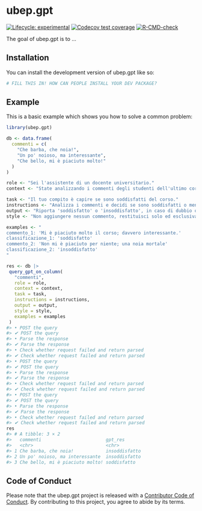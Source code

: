 
<!-- README.md is generated from README.Rmd. Please edit that file -->

# ubep.gpt

<!-- badges: start -->

[![Lifecycle:
experimental](https://img.shields.io/badge/lifecycle-experimental-orange.svg)](https://lifecycle.r-lib.org/articles/stages.html#experimental)
[![Codecov test
coverage](https://codecov.io/gh/UBESP-DCTV/ubep.gpt/branch/main/graph/badge.svg)](https://app.codecov.io/gh/UBESP-DCTV/ubep.gpt?branch=main)
[![R-CMD-check](https://github.com/UBESP-DCTV/ubep.gpt/actions/workflows/R-CMD-check.yaml/badge.svg)](https://github.com/UBESP-DCTV/ubep.gpt/actions/workflows/R-CMD-check.yaml)
<!-- badges: end -->

The goal of ubep.gpt is to …

## Installation

You can install the development version of ubep.gpt like so:

``` r
# FILL THIS IN! HOW CAN PEOPLE INSTALL YOUR DEV PACKAGE?
```

## Example

This is a basic example which shows you how to solve a common problem:

``` r
library(ubep.gpt)

db <- data.frame(
  commenti = c(
    "Che barba, che noia!",
    "Un po' noioso, ma interessante",
    "Che bello, mi è piaciuto molto!"
  )
)

role <- "Sei l'assistente di un docente universitario."
context <- "State analizzando i commenti degli studenti dell'ultimo corso."

task <- "Il tuo compito è capire se sono soddisfatti del corso."
instructions <- "Analizza i commenti e decidi se sono soddisfatti o meno."
output <- "Riporta 'soddisfatto' o 'insoddisfatto', in caso di dubbio o impossibilità riporta 'NA'."
style <- "Non aggiungere nessun commento, restituisci solo ed esclusivamente una delle classificazioni possibile."

examples <- "
commento_1: 'Mi è piaciuto molto il corso; davvero interessante.'
classificazione_1: 'soddisfatto'
commento_2: 'Non mi è piaciuto per niente; una noia mortale'
classificazione_2: 'insoddisfatto'
"

res <- db |>
 query_gpt_on_column(
   "commenti",
   role = role,
   context = context,
   task = task,
   instructions = instructions,
   output = output,
   style = style,
   examples = examples
 )
#> • POST the query
#> ✔ POST the query
#> • Parse the response
#> ✔ Parse the response
#> • Check whether request failed and return parsed
#> ✔ Check whether request failed and return parsed
#> • POST the query
#> ✔ POST the query
#> • Parse the response
#> ✔ Parse the response
#> • Check whether request failed and return parsed
#> ✔ Check whether request failed and return parsed
#> • POST the query
#> ✔ POST the query
#> • Parse the response
#> ✔ Parse the response
#> • Check whether request failed and return parsed
#> ✔ Check whether request failed and return parsed
res
#> # A tibble: 3 × 2
#>   commenti                        gpt_res      
#>   <chr>                           <chr>        
#> 1 Che barba, che noia!            insoddisfatto
#> 2 Un po' noioso, ma interessante  insoddisfatto
#> 3 Che bello, mi è piaciuto molto! soddisfatto
```

## Code of Conduct

Please note that the ubep.gpt project is released with a [Contributor
Code of
Conduct](https://contributor-covenant.org/version/2/1/CODE_OF_CONDUCT.html).
By contributing to this project, you agree to abide by its terms.
